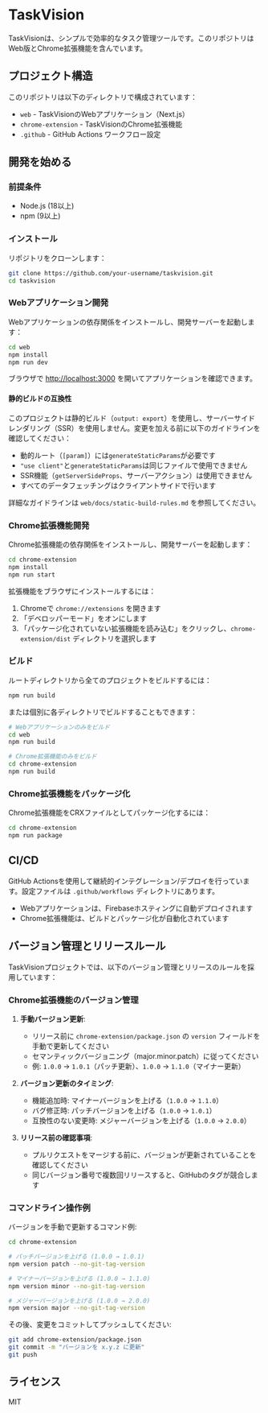# TaskVision

TaskVisionは、シンプルで効率的なタスク管理ツールです。このリポジトリはWeb版とChrome拡張機能を含んでいます。

## プロジェクト構造

このリポジトリは以下のディレクトリで構成されています：

- `web` - TaskVisionのWebアプリケーション（Next.js）
- `chrome-extension` - TaskVisionのChrome拡張機能
- `.github` - GitHub Actions ワークフロー設定

## 開発を始める

### 前提条件

- Node.js (18以上)
- npm (9以上)

### インストール

リポジトリをクローンします：

```bash
git clone https://github.com/your-username/taskvision.git
cd taskvision
```

### Webアプリケーション開発

Webアプリケーションの依存関係をインストールし、開発サーバーを起動します：

```bash
cd web
npm install
npm run dev
```

ブラウザで [http://localhost:3000](http://localhost:3000) を開いてアプリケーションを確認できます。

#### 静的ビルドの互換性

このプロジェクトは静的ビルド（`output: export`）を使用し、サーバーサイドレンダリング（SSR）を使用しません。変更を加える前に以下のガイドラインを確認してください：

- 動的ルート（`[param]`）には`generateStaticParams`が必要です
- `"use client"`と`generateStaticParams`は同じファイルで使用できません
- SSR機能（`getServerSideProps`、サーバーアクション）は使用できません
- すべてのデータフェッチングはクライアントサイドで行います

詳細なガイドラインは `web/docs/static-build-rules.md` を参照してください。

### Chrome拡張機能開発

Chrome拡張機能の依存関係をインストールし、開発サーバーを起動します：

```bash
cd chrome-extension
npm install
npm run start
```

拡張機能をブラウザにインストールするには：

1. Chromeで `chrome://extensions` を開きます
2. 「デベロッパーモード」をオンにします
3. 「パッケージ化されていない拡張機能を読み込む」をクリックし、`chrome-extension/dist` ディレクトリを選択します

### ビルド

ルートディレクトリから全てのプロジェクトをビルドするには：

```bash
npm run build
```

または個別に各ディレクトリでビルドすることもできます：

```bash
# Webアプリケーションのみをビルド
cd web
npm run build

# Chrome拡張機能のみをビルド
cd chrome-extension
npm run build
```

### Chrome拡張機能をパッケージ化

Chrome拡張機能をCRXファイルとしてパッケージ化するには：

```bash
cd chrome-extension
npm run package
```

## CI/CD

GitHub Actionsを使用して継続的インテグレーション/デプロイを行っています。設定ファイルは `.github/workflows` ディレクトリにあります。

- Webアプリケーションは、Firebaseホスティングに自動デプロイされます
- Chrome拡張機能は、ビルドとパッケージ化が自動化されています

## バージョン管理とリリースルール

TaskVisionプロジェクトでは、以下のバージョン管理とリリースのルールを採用しています：

### Chrome拡張機能のバージョン管理

1. **手動バージョン更新**: 
   - リリース前に `chrome-extension/package.json` の `version` フィールドを手動で更新してください
   - セマンティックバージョニング（major.minor.patch）に従ってください
   - 例: `1.0.0` → `1.0.1`（パッチ更新）、`1.0.0` → `1.1.0`（マイナー更新）

2. **バージョン更新のタイミング**:
   - 機能追加時: マイナーバージョンを上げる（`1.0.0` → `1.1.0`）
   - バグ修正時: パッチバージョンを上げる（`1.0.0` → `1.0.1`）
   - 互換性のない変更時: メジャーバージョンを上げる（`1.0.0` → `2.0.0`）

3. **リリース前の確認事項**:
   - プルリクエストをマージする前に、バージョンが更新されていることを確認してください
   - 同じバージョン番号で複数回リリースすると、GitHubのタグが競合します

### コマンドライン操作例

バージョンを手動で更新するコマンド例:

```bash
cd chrome-extension

# パッチバージョンを上げる (1.0.0 → 1.0.1)
npm version patch --no-git-tag-version

# マイナーバージョンを上げる (1.0.0 → 1.1.0) 
npm version minor --no-git-tag-version

# メジャーバージョンを上げる (1.0.0 → 2.0.0)
npm version major --no-git-tag-version
```

その後、変更をコミットしてプッシュしてください:

```bash
git add chrome-extension/package.json
git commit -m "バージョンを x.y.z に更新"
git push
```

## ライセンス

MIT